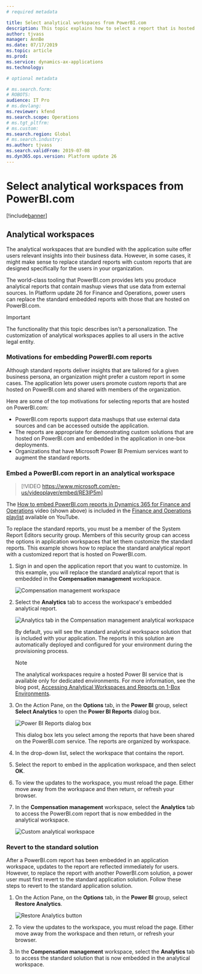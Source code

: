 ```yaml
---
# required metadata

title: Select analytical workspaces from PowerBI.com 
description: This topic explains how to select a report that is hosted on PowerBI.com and use it for an application workspace.
author: tjvass
manager: AnnBe
ms.date: 07/17/2019
ms.topic: article
ms.prod: 
ms.service: dynamics-ax-applications
ms.technology: 

# optional metadata

# ms.search.form:
# ROBOTS:
audience: IT Pro
# ms.devlang: 
ms.reviewer: kfend
ms.search.scope: Operations
# ms.tgt_pltfrm: 
# ms.custom:
ms.search.region: Global
# ms.search.industry:
ms.author: tjvass
ms.search.validFrom: 2019-07-08 
ms.dyn365.ops.version: Platform update 26
---
```


# Select analytical workspaces from PowerBI.com

[!include[banner](../includes/banner.md)]

## Analytical workspaces

The analytical workspaces that are bundled with the application suite offer users relevant insights into their business data. However, in some cases, it might make sense to replace standard reports with custom reports that are designed specifically for the users in your organization.

The world-class tooling that PowerBI.com provides lets you produce analytical reports that contain mashup views that use data from external sources. In Platform update 26 for Finance and Operations, power users can replace the standard embedded reports with those that are hosted on PowerBI.com.

> [!IMPORTANT]
> The functionality that this topic describes isn't a personalization. The customization of analytical workspaces applies to all users in the active legal entity.

### Motivations for embedding PowerBI.com reports

Although standard reports deliver insights that are tailored for a given business persona, an organization might prefer a custom report in some cases. The application lets power users promote custom reports that are hosted on PowerBI.com and shared with members of the organization.

Here are some of the top motivations for selecting reports that are hosted on PowerBI.com:

- PowerBI.com reports support data mashups that use external data sources and can be accessed outside the application.
- The reports are appropriate for demonstrating custom solutions that are hosted on PowerBI.com and embedded in the application in one-box deployments.
- Organizations that have Microsoft Power BI Premium services want to augment the standard reports.

### Embed a PowerBI.com report in an analytical workspace

> [!VIDEO https://www.microsoft.com/en-us/videoplayer/embed/RE3lP5m]

The [How to embed PowerBI.com reports in Dynamics 365 for Finance and Operations](https://www.youtube.com/watch?v=gGWuNJDoi-M&feature=youtu.be) video (shown above) is included in the [Finance and Operations playlist](https://www.youtube.com/playlist?list=PLcakwueIHoT_SYfIaPGoOhloFoCXiUSyW) available on YouTube.

To replace the standard reports, you must be a member of the System Report Editors security group. Members of this security group can access the options in application workspaces that let them customize the standard reports. This example shows how to replace the standard analytical report with a customized report that is hosted on PowerBI.com.

1. Sign in and open the application report that you want to customize. In this example, you will replace the standard analytical report that is embedded in the **Compensation management** workspace.

    ![Compensation management workspace](media/compensation-management-workspace.png)

2. Select the **Analytics** tab to access the workspace's embedded analytical report.

    ![Analytics tab in the Compensation management analytical workspace](media/compensation-management-analytics.png)

    By default, you will see the standard analytical workspace solution that is included with your application. The reports in this solution are automatically deployed and configured for your environment during the provisioning process.

    > [!NOTE]
    > The analytical workspaces require a hosted Power BI service that is available only for dedicated environments. For more information, see the blog post, [Accessing Analytical Workspaces and Reports on 1-Box Environments](https://blogs.msdn.microsoft.com/dynamicsaxbi/2017/07/29/accessing-analytical-workspaces-on-1box-environment/).

3. On the Action Pane, on the **Options** tab, in the **Power BI** group, select **Select Analytics** to open the **Power BI Reports** dialog box.

    ![Power BI Reports dialog box](media/select-powerbi-report-analytics.png)

    This dialog box lets you select among the reports that have been shared on the PowerBI.com service. The reports are organized by workspace.

4. In the drop-down list, select the workspace that contains the report.
5. Select the report to embed in the application workspace, and then select **OK**.
6. To view the updates to the workspace, you must reload the page. Either move away from the workspace and then return, or refresh your browser.
7. In the **Compensation management** workspace, select the **Analytics** tab to access the PowerBI.com report that is now embedded in the analytical workspace.

    ![Custom analytical workspace](media/custom-powerbi-report-analytics.png)

### Revert to the standard solution

After a PowerBI.com report has been embedded in an application workspace, updates to the report are reflected immediately for users. However, to replace the report with another PowerBI.com solution, a power user must first revert to the standard application solution. Follow these steps to revert to the standard application solution.

1. On the Action Pane, on the **Options** tab, in the **Power BI** group, select **Restore Analytics**.

    ![Restore Analytics button](media/restore-powerbi-report-analytics.png)

2. To view the updates to the workspace, you must reload the page. Either move away from the workspace and then return, or refresh your browser.
3. In the **Compensation management** workspace, select the **Analytics** tab to access the standard solution that is now embedded in the analytical workspace.
